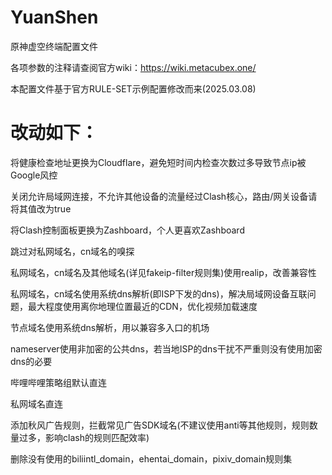 # YuanShen
原神虚空终端配置文件

各项参数的注释请查阅官方wiki：https://wiki.metacubex.one/

本配置文件基于官方RULE-SET示例配置修改而来(2025.03.08)

# 改动如下：

将健康检查地址更换为Cloudflare，避免短时间内检查次数过多导致节点ip被Google风控

关闭允许局域网连接，不允许其他设备的流量经过Clash核心，路由/网关设备请将其值改为true

将Clash控制面板更换为Zashboard，个人更喜欢Zashboard

跳过对私网域名，cn域名的嗅探

私网域名，cn域名及其他域名(详见fakeip-filter规则集)使用realip，改善兼容性

私网域名，cn域名使用系统dns解析(即ISP下发的dns)，解决局域网设备互联问题，最大程度使用离你地理位置最近的CDN，优化视频加载速度

节点域名使用系统dns解析，用以兼容多入口的机场

nameserver使用非加密的公共dns，若当地ISP的dns干扰不严重则没有使用加密dns的必要

哔哩哔哩策略组默认直连

私网域名直连

添加秋风广告规则，拦截常见广告SDK域名(不建议使用anti等其他规则，规则数量过多，影响clash的规则匹配效率)

删除没有使用的biliintl_domain，ehentai_domain，pixiv_domain规则集
